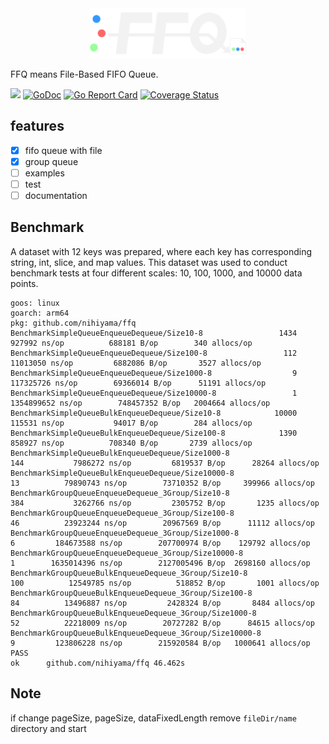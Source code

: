 <div align="center">
    <picture>
        <source media="(prefers-color-scheme: dark)" srcset="./assets/logo-dark.drawio.svg">
        <source media="(prefers-color-scheme: light)" srcset="./assets/logo-light.drawio.svg">
        <img alt="FFQ logo" src="./assets/logo-dark.drawio.svg" width="250">
    </picture>
</div>

FFQ means File-Based FIFO Queue.

[![](https://img.shields.io/github/actions/workflow/status/nihiyama/ffq/test.yaml?branch=main&longCache=true&label=Test&logo=github%20actions&logoColor=fff)](https://github.com/nihiyama/ffq/actions?query=workflow%3ATest)
[![GoDoc](https://img.shields.io/badge/doc-reference-00ADD8.svg?logo=go)](https://pkg.go.dev/github.com/nihiyama/ffq)
[![Go Report Card](https://goreportcard.com/badge/github.com/nihiyama/ffq)](https://goreportcard.com/report/github.com/nihiyama/ffq)
[![Coverage Status](https://coveralls.io/repos/github/nihiyama/ffq/badge.svg?branch=main)](https://coveralls.io/github/nihiyama/ffq?branch=main)

## features

- [x] fifo queue with file
- [x] group queue
- [ ] examples
- [ ] test
- [ ] documentation

## Benchmark

A dataset with 12 keys was prepared, where each key has corresponding string, int, slice, and map values. This dataset was used to conduct benchmark tests at four different scales: 10, 100, 1000, and 10000 data points.

```
goos: linux
goarch: arm64
pkg: github.com/nihiyama/ffq
BenchmarkSimpleQueueEnqueueDequeue/Size10-8                 1434            927992 ns/op          688181 B/op        340 allocs/op
BenchmarkSimpleQueueEnqueueDequeue/Size100-8                 112          11013050 ns/op         6882086 B/op       3527 allocs/op
BenchmarkSimpleQueueEnqueueDequeue/Size1000-8                  9         117325726 ns/op        69366014 B/op      51191 allocs/op
BenchmarkSimpleQueueEnqueueDequeue/Size10000-8                 1        1354899652 ns/op        748457352 B/op   2004664 allocs/op
BenchmarkSimpleQueueBulkEnqueueDequeue/Size10-8            10000            115531 ns/op           94017 B/op        284 allocs/op
BenchmarkSimpleQueueBulkEnqueueDequeue/Size100-8            1390            858927 ns/op          708340 B/op       2739 allocs/op
BenchmarkSimpleQueueBulkEnqueueDequeue/Size1000-8                    144           7986272 ns/op         6819537 B/op      28264 allocs/op
BenchmarkSimpleQueueBulkEnqueueDequeue/Size10000-8                    13          79890743 ns/op        73710352 B/op     399966 allocs/op
BenchmarkGroupQueueEnqueueDequeue_3Group/Size10-8                    384           3262766 ns/op         2305752 B/op       1235 allocs/op
BenchmarkGroupQueueEnqueueDequeue_3Group/Size100-8                    46          23923244 ns/op        20967569 B/op      11112 allocs/op
BenchmarkGroupQueueEnqueueDequeue_3Group/Size1000-8                    6         184673588 ns/op        207700974 B/op    129792 allocs/op
BenchmarkGroupQueueEnqueueDequeue_3Group/Size10000-8                   1        1635014396 ns/op        2127005496 B/op  2698160 allocs/op
BenchmarkGroupQueueBulkEnqueueDequeue_3Group/Size10-8                100          12549785 ns/op          518852 B/op       1001 allocs/op
BenchmarkGroupQueueBulkEnqueueDequeue_3Group/Size100-8                84          13496887 ns/op         2428324 B/op       8484 allocs/op
BenchmarkGroupQueueBulkEnqueueDequeue_3Group/Size1000-8               52          22218009 ns/op        20727282 B/op      84615 allocs/op
BenchmarkGroupQueueBulkEnqueueDequeue_3Group/Size10000-8               9         123806228 ns/op        215920584 B/op   1000641 allocs/op
PASS
ok      github.com/nihiyama/ffq 46.462s
```

## Note

if change pageSize, pageSize, dataFixedLength
remove `fileDir/name` directory and start
